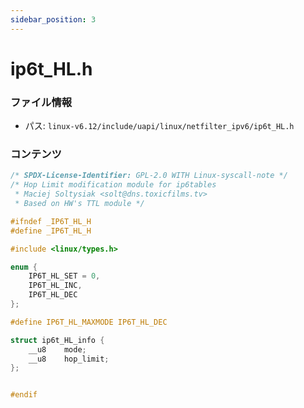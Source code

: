```yaml
---
sidebar_position: 3
---
```

# ip6t_HL.h

### ファイル情報

- パス: `linux-v6.12/include/uapi/linux/netfilter_ipv6/ip6t_HL.h`

### コンテンツ

```h
/* SPDX-License-Identifier: GPL-2.0 WITH Linux-syscall-note */
/* Hop Limit modification module for ip6tables
 * Maciej Soltysiak <solt@dns.toxicfilms.tv>
 * Based on HW's TTL module */

#ifndef _IP6T_HL_H
#define _IP6T_HL_H

#include <linux/types.h>

enum {
	IP6T_HL_SET = 0,
	IP6T_HL_INC,
	IP6T_HL_DEC
};

#define IP6T_HL_MAXMODE	IP6T_HL_DEC

struct ip6t_HL_info {
	__u8	mode;
	__u8	hop_limit;
};


#endif

```
